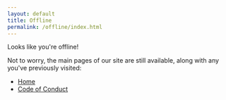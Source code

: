 ```yaml
---
layout: default
title: Offline
permalink: /offline/index.html
---
```

Looks like you're offline!

Not to worry, the main pages of our site are still available, along with any you've previously visited:

- [Home](/)
- [Code of Conduct](/code-of-conduct/)
